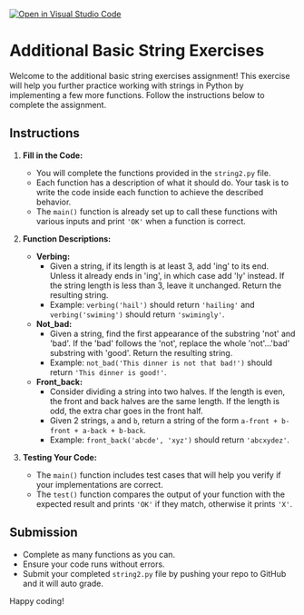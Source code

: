 [![Open in Visual Studio Code](https://classroom.github.com/assets/open-in-vscode-2e0aaae1b6195c2367325f4f02e2d04e9abb55f0b24a779b69b11b9e10269abc.svg)](https://classroom.github.com/online_ide?assignment_repo_id=15437186&assignment_repo_type=AssignmentRepo)
# Additional Basic String Exercises

Welcome to the additional basic string exercises assignment! This exercise will help you further practice working with strings in Python by implementing a few more functions. Follow the instructions below to complete the assignment.

## Instructions

1. **Fill in the Code:**
   - You will complete the functions provided in the `string2.py` file.
   - Each function has a description of what it should do. Your task is to write the code inside each function to achieve the described behavior.
   - The `main()` function is already set up to call these functions with various inputs and print `'OK'` when a function is correct.

2. **Function Descriptions:**
   - **Verbing:**
     - Given a string, if its length is at least 3, add 'ing' to its end. Unless it already ends in 'ing', in which case add 'ly' instead. If the string length is less than 3, leave it unchanged. Return the resulting string.
     - Example: `verbing('hail')` should return `'hailing'` and `verbing('swiming')` should return `'swimingly'`.
   - **Not_bad:**
     - Given a string, find the first appearance of the substring 'not' and 'bad'. If the 'bad' follows the 'not', replace the whole 'not'...'bad' substring with 'good'. Return the resulting string.
     - Example: `not_bad('This dinner is not that bad!')` should return `'This dinner is good!'`.
   - **Front_back:**
     - Consider dividing a string into two halves. If the length is even, the front and back halves are the same length. If the length is odd, the extra char goes in the front half.
     - Given 2 strings, `a` and `b`, return a string of the form `a-front + b-front + a-back + b-back`.
     - Example: `front_back('abcde', 'xyz')` should return `'abcxydez'`.

3. **Testing Your Code:**
   - The `main()` function includes test cases that will help you verify if your implementations are correct.
   - The `test()` function compares the output of your function with the expected result and prints `'OK'` if they match, otherwise it prints `'X'`.

## Submission

- Complete as many functions as you can.
- Ensure your code runs without errors.
- Submit your completed `string2.py` file by pushing your repo to GitHub and it will auto grade. 

Happy coding!
